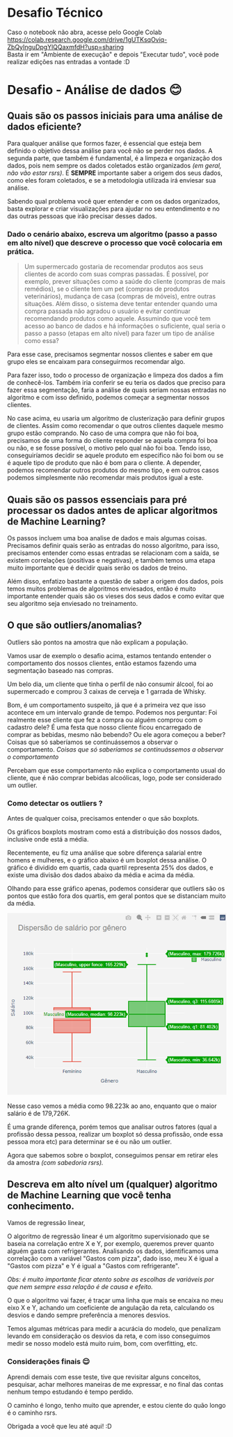 # Desafio Técnico

Caso o notebook não abra, acesse pelo Google Colab https://colab.research.google.com/drive/1gUTKsqOviq-ZbQyInguDpgYlQQaxmfdH?usp=sharing
<br>
Basta ir em "Ambiente de execução" e depois "Executar tudo", você pode realizar edições nas entradas a vontade :D

# Desafio - Análise de dados 😊

## Quais são os passos iniciais para uma análise de dados eficiente?

Para qualquer análise que formos fazer, é essencial que esteja bem definido o objetivo dessa análise para você não se perder nos dados.
A segunda parte, que também é fundamental, é a limpeza e organização dos dados, pois nem sempre os dados coletados estão organizados *(em geral, não vão estar rsrs)*. É **SEMPRE** importante saber a origem dos seus dados, como eles foram coletados, e se a metodologia utilizada irá enviesar sua análise.

Sabendo qual problema você quer entender e com os dados organizados, basta explorar e criar visualizações para ajudar no seu entendimento e no das outras pessoas que irão precisar desses dados.

### Dado o cenário abaixo, escreva um algoritmo (passo a passo em alto nível) que descreve o processo que você colocaria em prática. 

> Um supermercado gostaria de recomendar produtos aos seus clientes de acordo com suas compras passadas. É possível, por exemplo, prever situações como a saúde do cliente (compras de mais remédios), se o cliente tem um pet (compras de produtos veterinários), mudança de casa (compras de móveis), entre outras situações. Além disso, o sistema deve tentar entender quando uma compra passada não agradou o usuário e evitar continuar recomendando produtos como aquele. Assumindo que você tem acesso ao banco de dados e há informações o suficiente, qual seria o passo a passo (etapas em alto nível) para fazer um tipo de análise como essa?

Para esse case, precisamos segmentar nossos clientes e saber em que grupo eles se encaixam para conseguirmos recomendar algo.

Para fazer isso, todo o processo de organização e limpeza dos dados a fim de conhecê-los. Também iria conferir se eu teria os dados que preciso para fazer essa segmentação, faria a análise de quais seriam nossas entradas no algoritmo e com isso definido, podemos começar a segmentar nossos clientes.

No case acima, eu usaria um algoritmo de clusterização para definir grupos de clientes. Assim como recomendar o que outros clientes daquele mesmo grupo estão comprando.
No caso de uma compra que não foi boa, precisamos de uma forma do cliente responder se aquela compra foi boa ou não, e se fosse possível, o motivo pelo qual não foi boa. Tendo isso, conseguiríamos decidir se aquele produto em especifico não foi bom ou se é aquele tipo de produto que não é bom para o cliente. A depender, podemos recomendar outros produtos do mesmo tipo, e em outros casos podemos simplesmente não recomendar mais produtos igual a este.

## Quais são os passos essenciais para pré processar os dados antes de aplicar algoritmos de Machine Learning?

Os passos incluem uma boa analise de dados e mais algumas coisas. Precisamos definir quais serão as entradas do nosso algoritmo, para isso, precisamos entender como essas entradas se relacionam com a saída, se existem correlações (positivas e negativas), e também temos uma etapa muito importante que é decidir quais serão os dados de treino.

Além disso, enfatizo bastante a questão de saber a origem dos dados, pois temos muitos problemas de algoritmos enviesados, então é muito importante entender quais são os vieses dos seus dados e como evitar que seu algoritmo seja enviesado no treinamento.

## O que são outliers/anomalias?

Outliers são pontos na amostra que não explicam a população. 

Vamos usar de exemplo o desafio acima, estamos tentando entender o comportamento dos nossos clientes, então estamos fazendo uma segmentação baseado nas compras. 

Um belo dia, um cliente que tinha o perfil de não consumir álcool, foi ao supermercado e comprou 3 caixas de cerveja e 1 garrada de Whisky.

Bom, é um comportamento suspeito, já que é a primeira vez que isso acontece em um intervalo grande de tempo. Podemos nos perguntar: Foi realmente esse cliente que fez a compra ou alguém comprou com o cadastro dele? É uma festa que nosso cliente ficou encarregado de comprar as bebidas, mesmo não bebendo? Ou ele agora começou a beber? Coisas que só saberíamos se continuássemos a observar o comportamento. *Coisas que só saberíamos se continuássemos a observar o comportamento*

Percebam que esse comportamento não explica o comportamento usual do cliente, que é não comprar bebidas alcoólicas, logo, pode ser considerado um outlier.

### Como detectar os outliers ?

Antes de qualquer coisa, precisamos entender o que são boxplots. 

Os gráficos boxplots mostram como está a distribuição dos nossos dados, inclusive onde está a média. 

Recentemente, eu fiz uma análise que sobre diferença salarial entre homens e mulheres, e o gráfico abaixo é um boxplot dessa análise. O gráfico é dividido em quartis, cada quartil representa 25% dos dados, e existe uma divisão dos dados abaixo da média e acima da média. 

Olhando para esse gráfico apenas, podemos considerar que outliers são os pontos que estão fora dos quartis, em geral pontos que se distanciam muito da média.  

![boxplot.png](boxplot.png)

Nesse caso vemos a média como 98.223k ao ano, enquanto que o maior salário é de 179,726K.

É uma grande diferença, porém temos que analisar outros fatores (qual a profissão dessa pessoa, realizar um boxplot só dessa profissão, onde essa pessoa mora etc) para determinar se é ou não um outlier.

Agora que sabemos sobre o boxplot, conseguimos pensar em retirar eles da amostra *(com sabedoria rsrs).*

## Descreva em alto nível um (qualquer) algoritmo de Machine Learning que você tenha conhecimento.

Vamos de regressão linear,

O algoritmo de regressão linear é um algoritmo supervisionado que se baseia na correlação entre X e Y, por exemplo, queremos prever quanto alguém gasta com refrigerantes. Analisando os dados, identificamos uma correlação com a variável "Gastos com pizza", dado isso, meu X é igual a "Gastos com pizza" e Y é igual a "Gastos com refrigerante".

*Obs: é muito importante ficar atento sobre as escolhas de variáveis por que nem sempre essa relação é de causa e efeito.*

O que o algoritmo vai fazer, é traçar uma linha que mais se encaixa no meu eixo X e Y, achando um coeficiente de angulação da reta, calculando os desvios e dando sempre preferência a menores desvios.

Temos algumas métricas para medir a acurácia do modelo, que penalizam levando em consideração os desvios da reta, e com isso conseguimos medir se nosso modelo está muito ruim, bom, com overfitting, etc.


### Considerações finais 😌

Aprendi demais com esse teste, tive que revisitar alguns conceitos, pesquisar, achar melhores maneiras de me expressar, e no final das contas nenhum tempo estudando é tempo perdido.

O caminho é longo, tenho muito que aprender, e estou ciente do quão longo é o caminho rsrs.

Obrigada a você que leu até aqui! :D
